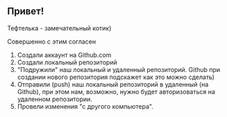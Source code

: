 ## Привет!

Тефтелька - замечательный котик)

Совершенно с этим согласен

1. Создали аккаунт на Github.com
2. Создали локальный репозиторий 
3. "Подружили" наш локальный и удаленный репозиторий. Github при создании нового репозитория подскажет как это можно сделать)
4. Отправили (push) наш локальный репозиторий в удаленный (на Github), при этом нам, возможно, нужно будет авторизоваться на удаленном репозитории.
5. Провели изменения "с другого компьютера".

